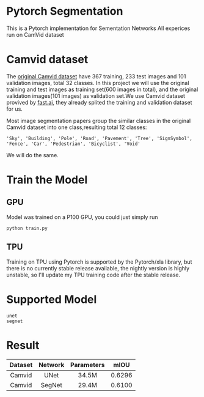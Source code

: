 # Pytorch Segmentation

This is a Pytorch implementation for Sementation Networks
All experices run on CamVid dataset


# Camvid dataset
The [original Camvid dataset](http://mi.eng.cam.ac.uk/research/projects/VideoRec/CamVid/) have 367 training, 233 test images and 101 validation images, total 32 classes. In this project we will use the original training and test images as training set(600 images in total), and the original validation images(101 images) as validation set.We use Camvid dataset provived by [fast.ai](https://course.fast.ai/datasets#image-localization), they already splited the training and validation dataset for us.


Most image segmentation papers group the similar classes in the original Camvid dataset into one class,resulting total 12 classes:
```
'Sky', 'Building', 'Pole', 'Road', 'Pavement', 'Tree', 'SignSymbol', 'Fence', 'Car', 'Pedestrian', 'Bicyclist', 'Void'
```
We will do the same.

# Train the Model

## GPU
Model was trained on a P100 GPU, you could just simply run
```
python train.py
```

## TPU
Training on TPU using Pytorch is supported by the Pytorch/xla library, but there is no currently stable release available,
the nightly version is highly unstable, so I'll update my TPU training code after the stable release.

# Supported Model

```
unet
segnet
```
# Result

|Dataset|Network|Parameters|mIOU|
|:-----:|:-----:|:--------:|:--:|
|Camvid|UNet|34.5M|0.6296|
|Camvid|SegNet|29.4M|0.6100|
